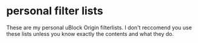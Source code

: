 # personal filter lists

These are my personal uBlock Origin filterlists. I don't reccomend you use these lists unless you know exactly the contents and what they do.
